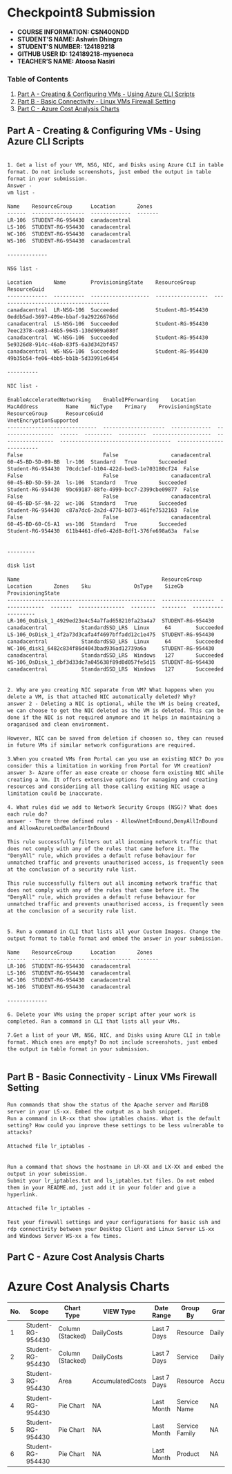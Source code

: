 # Checkpoint8 Submission

- **COURSE INFORMATION: CSN400NDD**
- **STUDENT’S NAME: Ashwin Dhingra**
- **STUDENT'S NUMBER: 124189218**
- **GITHUB USER ID: 124189218-myseneca**
- **TEACHER’S NAME: Atoosa Nasiri**

### Table of Contents

1. [Part A - Creating & Configuring VMs - Using Azure CLI Scripts](#Part-A---Creating-&-Configuring-VMs---Using-Azure-CLI-Scripts)
2. [Part B - Basic Connectivity - Linux VMs Firewall Setting](#Part-B---Basic-Connectivity---Linux-VMs-Firewall-Setting)
3. [Part C - Azure Cost Analysis Charts](#Part-C---Azure-Cost-Analysis-Charts)



## Part A - Creating & Configuring VMs - Using Azure CLI Scripts
```

1. Get a list of your VM, NSG, NIC, and Disks using Azure CLI in table format. Do not include screenshots, just embed the output in table format in your submission.
Answer - 
vm list -

Name    ResourceGroup      Location       Zones
------  -----------------  -------------  -------
LR-106  STUDENT-RG-954430  canadacentral
LS-106  STUDENT-RG-954430  canadacentral
WC-106  STUDENT-RG-954430  canadacentral
WS-106  STUDENT-RG-954430  canadacentral

-------------

NSG list - 

Location       Name        ProvisioningState    ResourceGroup      ResourceGuid
-------------  ----------  -------------------  -----------------  ------------------------------------
canadacentral  LR-NSG-106  Succeeded            Student-RG-954430  0eddb5ad-3697-409e-bbaf-9a292266766d
canadacentral  LS-NSG-106  Succeeded            Student-RG-954430  7eec2378-ce83-46b5-9645-130d909a080f
canadacentral  WC-NSG-106  Succeeded            Student-RG-954430  5e9326d8-914c-46ab-83f5-6a3d342bf457
canadacentral  WS-NSG-106  Succeeded            Student-RG-954430  49b35b54-fe06-4bb5-bb1b-5d33991e6454

----------

NIC list - 

EnableAcceleratedNetworking    EnableIPForwarding    Location       MacAddress         Name    NicType    Primary    ProvisioningState    ResourceGroup      ResourceGuid                          VnetEncryptionSupported
-----------------------------  --------------------  -------------  -----------------  ------  ---------  ---------  -------------------  -----------------  ------------------------------------  -------------------------
False                          False                 canadacentral  60-45-BD-5D-09-BB  lr-106  Standard   True       Succeeded            Student-RG-954430  70cdc1ef-b104-422d-bed3-1e703180cf24  False
False                          False                 canadacentral  60-45-BD-5D-59-2A  ls-106  Standard   True       Succeeded            Student-RG-954430  9bc69187-88fe-4999-bcc7-2399cbe09877  False
False                          False                 canadacentral  60-45-BD-5F-9A-22  wc-106  Standard   True       Succeeded            Student-RG-954430  c87a7dc6-2a2d-4776-b073-461fe7532163  False
False                          False                 canadacentral  60-45-BD-60-C6-A1  ws-106  Standard   True       Succeeded            Student-RG-954430  611b4461-dfe6-42d8-8df1-376fe698a63a  False


---------

disk list 

Name                                              ResourceGroup      Location       Zones    Sku              OsType    SizeGb    ProvisioningState
------------------------------------------------  -----------------  -------------  -------  ---------------  --------  --------  -------------------
LR-106_OsDisk_1_4929ed23e4c54a7fad658210fa23a4a7  STUDENT-RG-954430  canadacentral           StandardSSD_LRS  Linux     64        Succeeded
LS-106_OsDisk_1_4f2a73d3cafa4f4697bffadd12c1e475  STUDENT-RG-954430  canadacentral           StandardSSD_LRS  Linux     64        Succeeded
WC-106_disk1_6482c834f86d4043bad936ad12739a6a     STUDENT-RG-954430  canadacentral           StandardSSD_LRS  Windows   127       Succeeded
WS-106_OsDisk_1_dbf3d33dc7a045638f89d0d057fe5d15  STUDENT-RG-954430  canadacentral           StandardSSD_LRS  Windows   127       Succeeded


2. Why are you creating NIC separate from VM? What happens when you delete a VM, is that attached NIC automatically deleted? Why?
answer 2 - Deleting a NIC is optional, while the VM is being created, we can choose to get the NIC deleted as the VM is deleted. This can be done if the NIC is not required anymore and it helps in maintaining a oraganised and clean environment.

However, NIC can be saved from deletion if choosen so, they can reused in future VMs if similar network configurations are required.

3.When you created VMs from Portal can you use an existing NIC? Do you consider this a limitation in working from Portal for VM creation?
answer 3- Azure offer an ease create or choose form existing NIC while creating a Vm. It offers extensive options for managing and creating resources and consideriing all those calling exiting NIC usage a limitation could be inaccurate.

4. What rules did we add to Network Security Groups (NSG)? What does each rule do?
answer - There three defined rules - AllowVnetInBound,DenyAllInBound and AllowAzureLoadBalancerInBound

This rule successfully filters out all incoming network traffic that does not comply with any of the rules that came before it. The "DenyAll" rule, which provides a default refuse behaviour for unmatched traffic and prevents unauthorised access, is frequently seen at the conclusion of a security rule list.

This rule successfully filters out all incoming network traffic that does not comply with any of the rules that came before it. The "DenyAll" rule, which provides a default refuse behaviour for unmatched traffic and prevents unauthorised access, is frequently seen at the conclusion of a security rule list.


5. Run a command in CLI that lists all your Custom Images. Change the output format to table format and embed the answer in your submission.

Name    ResourceGroup      Location       Zones
------  -----------------  -------------  -------
LR-106  STUDENT-RG-954430  canadacentral
LS-106  STUDENT-RG-954430  canadacentral
WC-106  STUDENT-RG-954430  canadacentral
WS-106  STUDENT-RG-954430  canadacentral

-------------

6. Delete your VMs using the proper script after your work is completed. Run a command in CLI that lists all your VMs.

7.Get a list of your VM, NSG, NIC, and Disks using Azure CLI in table format. Which ones are empty? Do not include screenshots, just embed the output in table format in your submission.


```
## Part B - Basic Connectivity - Linux VMs Firewall Setting
```
Run commands that show the status of the Apache server and MariDB server in your LS-xx. Embed the output as a bash snippet.
Run a command in LR-xx that show iptables chains. What is the default setting? How could you improve these settings to be less vulnerable to attacks?

Attached file lr_iptables - 


Run a command that shows the hostname in LR-XX and LX-XX and embed the output in your submission.
Submit your lr_iptables.txt and ls_iptables.txt files. Do not embed them in your README.md, just add it in your folder and give a hyperlink.

Attached file lr_iptables - 

Test your firewall settings and your configurations for basic ssh and rdp connectivity between your Desktop Client and Linux Server LS-xx and Windows Server WS-xx a few times.

```

## Part C - Azure Cost Analysis Charts

# Azure Cost Analysis Charts




| No. | Scope | Chart Type | VIEW Type |  Date Range | Group By | Granularity| Example |
|-|-|-|-|-|-|-|-|
|1|Student-RG-954430| Column (Stacked) | DailyCosts | Last 7 Days | Resource | Daily | <img src="./images/Screenshot-1.png" alt="Daily Cost Barchart" style="float: left; margin-right: 10px;" /> |
|2|Student-RG-954430| Column (Stacked) | DailyCosts | Last 7 Days | Service | Daily | <img src="./images/Screenshot-2.png" alt="Daily Cost Service-Barchart.jpg" style="float: left; margin-right: 10px;" /> |
|3|Student-RG-954430| Area| AccumulatedCosts | Last 7 Days | Resource | Accumulated | <img src="./images/Screenshot-3.png" alt="Accumulated Resource Barchart" style="float: left; margin-right: 10px;" /> |
|4|Student-RG-954430| Pie Chart | NA | Last Month | Service Name | NA | <img src="./images/Screenshot-4.png" alt="Service Name Piechart" style="float: left; margin-right: 10px;" /> |
|5|Student-RG-954430| Pie Chart | NA | Last Month | Service Family | NA | <img src="./images/Screenshot-5.png" alt="Service Family Piechart" style="float: left; margin-right: 10px;" /> |
|6|Student-RG-954430| Pie Chart | NA | Last Month | Product | NA | <img src="./images/Screenshot-6.png" alt="Product Piechart" style="float: left; margin-right: 10px;" /> |
